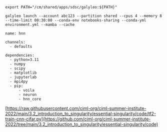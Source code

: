 
```
export PATH="/cm/shared/apps/sdsc/galyleo:${PATH}"
```

```
galyleo launch --account abc123 --partition shared --cpus 4 --memory 8 --time-limit 00:30:00 --conda-env notebooks-sharing --conda-yml environment.yml --mamba --cache
```

```
name: hnn

channels:
  - defaults

dependencies:
  - python=3.11
  - numpy
  - scipy
  - matplotlib
  - jupyterlab
  - mpi4py
  - pip:
      - voila
      - neuron
      - hnn_core
```


[https://raw.githubusercontent.com/ciml-org/ciml-summer-institute-2022/main/3.2_introduction_to_singularity/essential-singularity/code/tf2-train-cnn-cifar.py](https://github.com/ciml-org/ciml-summer-institute-2022/tree/main/3.2_introduction_to_singularity/essential-singularity/code)
